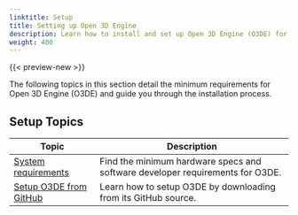 ```yaml
---
linktitle: Setup
title: Setting up Open 3D Engine
description: Learn how to install and set up Open 3D Engine (O3DE) for the first time.
weight: 400
---
```


{{< preview-new >}}

The following topics in this section detail the minimum requirements for Open 3D Engine (O3DE) and guide you through the installation process.
## Setup Topics

| Topic | Description |
| --- | --- |
| [System requirements](./requirements.md) | Find the minimum hardware specs and software developer requirements for O3DE. |
| [Setup O3DE from GitHub](./setup-from-installer.md) | Learn how to setup O3DE by downloading from its GitHub source. |
